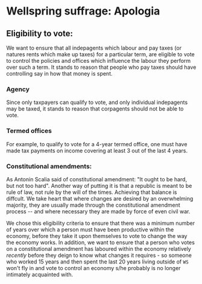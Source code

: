 # Wellspring suffrage: Apologia

## Eligibility to vote:

We want to ensure that all indepagents which labour and pay taxes (or natures rents which make up taxes) for a particular term, are eligible to vote to control the policies and offices which influence the labour they perform over such a term. It stands to reason that people who pay taxes should have controlling say in how that money is spent.

### Agency

Since only taxpayers can qualify to vote, and only individual indepagents may be taxed, it stands to reason that corpagents should not be able to vote.

### Termed offices

For example, to qualify to vote for a 4-year termed office, one must have made tax payments on income covering at least 3 out of the last 4 years.

### Constitutional amendments:

As Antonin Scalia said of constitutional amendment: "It ought to be hard, but not too hard". Another way of putting it is that a republic is meant to be rule of law, not rule by the will of the times. Achieving that balance is diffcult. We take heart that where changes are desired by an overwhelming majority, they are usually made through the constitutional amendment process -- and where necessary they are made by force of even civil war.

We chose this eligibility criteria to ensure that there was a minimum number of years over which a person must have been productive within the economy, before they take it upon themselves to vote to change the way the economy works. In addition, we want to ensure that a person who votes on a constitutional amendment has laboured within the economy relatively *recently* before they deign to know what changes it requires - so someone who worked 15 years and then spent the last 20 years living outside of `WS` won't fly in and vote to control an economy s/he probably is no longer intimately acquainted with.
